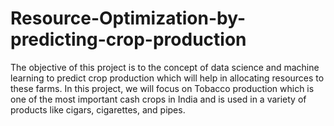 # Resource-Optimization-by-predicting-crop-production
The objective of this project is to the concept of data science and machine learning to predict crop production which will help in allocating resources to these farms. In this project, we will focus on Tobacco production which is one of the most important cash crops in India and is used in a variety of products like cigars, cigarettes, and pipes.
